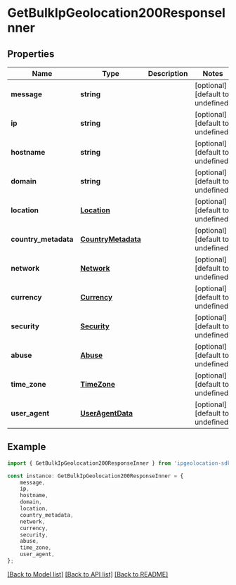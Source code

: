 # GetBulkIpGeolocation200ResponseInner


## Properties

Name | Type | Description | Notes
------------ | ------------- | ------------- | -------------
**message** | **string** |  | [optional] [default to undefined]
**ip** | **string** |  | [optional] [default to undefined]
**hostname** | **string** |  | [optional] [default to undefined]
**domain** | **string** |  | [optional] [default to undefined]
**location** | [**Location**](Location.md) |  | [optional] [default to undefined]
**country_metadata** | [**CountryMetadata**](CountryMetadata.md) |  | [optional] [default to undefined]
**network** | [**Network**](Network.md) |  | [optional] [default to undefined]
**currency** | [**Currency**](Currency.md) |  | [optional] [default to undefined]
**security** | [**Security**](Security.md) |  | [optional] [default to undefined]
**abuse** | [**Abuse**](Abuse.md) |  | [optional] [default to undefined]
**time_zone** | [**TimeZone**](TimeZone.md) |  | [optional] [default to undefined]
**user_agent** | [**UserAgentData**](UserAgentData.md) |  | [optional] [default to undefined]

## Example

```typescript
import { GetBulkIpGeolocation200ResponseInner } from 'ipgeolocation-sdk-ts';

const instance: GetBulkIpGeolocation200ResponseInner = {
    message,
    ip,
    hostname,
    domain,
    location,
    country_metadata,
    network,
    currency,
    security,
    abuse,
    time_zone,
    user_agent,
};
```

[[Back to Model list]](../README.md#documentation-for-models) [[Back to API list]](../README.md#documentation-for-api-endpoints) [[Back to README]](../README.md)
